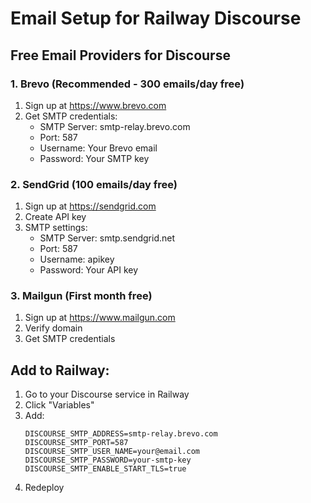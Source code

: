 # Email Setup for Railway Discourse

## Free Email Providers for Discourse

### 1. Brevo (Recommended - 300 emails/day free)
1. Sign up at https://www.brevo.com
2. Get SMTP credentials:
   - SMTP Server: smtp-relay.brevo.com
   - Port: 587
   - Username: Your Brevo email
   - Password: Your SMTP key

### 2. SendGrid (100 emails/day free)
1. Sign up at https://sendgrid.com
2. Create API key
3. SMTP settings:
   - SMTP Server: smtp.sendgrid.net
   - Port: 587
   - Username: apikey
   - Password: Your API key

### 3. Mailgun (First month free)
1. Sign up at https://www.mailgun.com
2. Verify domain
3. Get SMTP credentials

## Add to Railway:
1. Go to your Discourse service in Railway
2. Click "Variables"
3. Add:
   ```
   DISCOURSE_SMTP_ADDRESS=smtp-relay.brevo.com
   DISCOURSE_SMTP_PORT=587
   DISCOURSE_SMTP_USER_NAME=your@email.com
   DISCOURSE_SMTP_PASSWORD=your-smtp-key
   DISCOURSE_SMTP_ENABLE_START_TLS=true
   ```
4. Redeploy